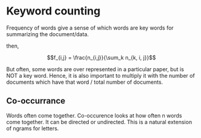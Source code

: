 # Keyword counting

Frequency  of words give a sense of which words are key words for summarizing the document/data. 

then, 

$$f_{i,j} = \frac{n_{i,j}}{\sum_k n_{k, i, j}}$$

But often, some words are over represented in a particular paper, but is NOT a key word. Hence, it is also important to multiply it with the number of documents which have that word / total number of documents.

## Co-occurrance 

Words often come together. Co-occurence looks at how often n words come together. It can be directed or undirected. This is a natural extension of ngrams for letters.

